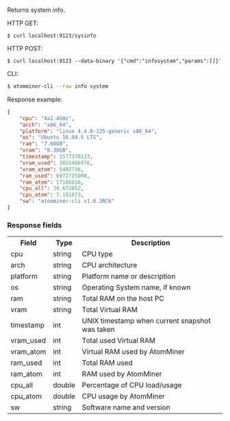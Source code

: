 Returns system info.
 
HTTP GET:
```
$ curl localhost:9123/sysinfo
```
HTTP POST:
```
$ curl localhost:9123 --data-binary '{"cmd":"infosystem","params":[]}'
```
CLI:
```bash
$ atomminer-cli --raw info system
```

Response example:
```json
{
	"cpu": "4x2.4GHz",
	"arch": "x86_64",
	"platform": "linux 4.4.0-135-generic x86_64",
	"os": "Ubuntu 16.04.5 LTS",
	"ram": "7.60GB",
	"vram": "8.38GB",
	"timestamp": 1577370123,
	"vram_used": 3855486976,
	"vram_atom": 5492736,
	"ram_used": 6972715008,
	"ram_atom": 17186816,
	"cpu_all": 39.672852,
	"cpu_atom": 7.181873,
	"sw": "atomminer-cli v1.0.3RC6"
}
```

### Response fields

<table id="tbl1">
	<tr>
		<th>Field</th>
		<th>Type</th>
		<th>Description</th>
	</tr>
	<tr>
		<td>cpu</td>
		<td>string</td>
		<td>CPU type</td>
	</tr>
	<tr>
		<td>arch</td>
		<td>string</td>
		<td>CPU architecture</td>
	</tr>
	<tr>
		<td>platform</td>
		<td>string</td>
		<td>Platform name or description</td>
	</tr>
	<tr>
		<td>os</td>
		<td>string</td>
		<td>Operating System name, if known</td>
	</tr>
	<tr>
		<td>ram</td>
		<td>string</td>
		<td>Total RAM on the host PC</td>
	</tr>
	<tr>
		<td>vram</td>
		<td>string</td>
		<td>Total Virtual RAM</td>
	</tr>
	<tr>
		<td>timestamp</td>
		<td>int</td>
		<td>UNIX timestamp when current snapshot was taken</td>
	</tr>
	<tr>
		<td>vram_used</td>
		<td>int</td>
		<td>Total used Virtual RAM</td>
	</tr>
	<tr>
		<td>vram_atom</td>
		<td>int</td>
		<td>Virtual RAM used by AtomMiner</td>
	</tr>
	<tr>
		<td>ram_used</td>
		<td>int</td>
		<td>Total RAM used</td>
	</tr>
	<tr>
		<td>ram_atom</td>
		<td>int</td>
		<td>RAM used by AtomMiner</td>
	</tr>
	<tr>
		<td>cpu_all</td>
		<td>double</td>
		<td>Percentage of CPU load/usage</td>
	</tr>
	<tr>
		<td>cpu_atom</td>
		<td>double</td>
		<td>CPU usage by AtomMiner</td>
	</tr>
	<tr>
		<td>sw</td>
		<td>string</td>
		<td>Software name and version</td>
	</tr>
</table>